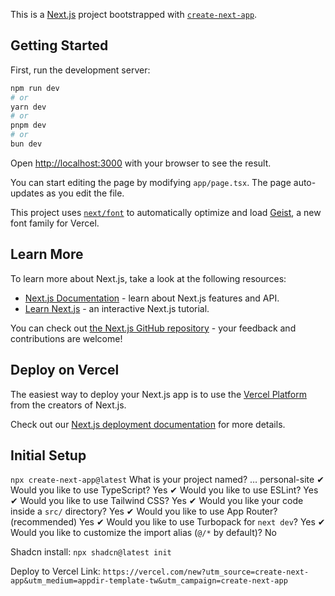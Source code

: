 This is a [Next.js](https://nextjs.org) project bootstrapped with [`create-next-app`](https://nextjs.org/docs/app/api-reference/cli/create-next-app).

## Getting Started

First, run the development server:

```bash
npm run dev
# or
yarn dev
# or
pnpm dev
# or
bun dev
```

Open [http://localhost:3000](http://localhost:3000) with your browser to see the result.

You can start editing the page by modifying `app/page.tsx`. The page auto-updates as you edit the file.

This project uses [`next/font`](https://nextjs.org/docs/app/building-your-application/optimizing/fonts) to automatically optimize and load [Geist](https://vercel.com/font), a new font family for Vercel.

## Learn More

To learn more about Next.js, take a look at the following resources:

- [Next.js Documentation](https://nextjs.org/docs) - learn about Next.js features and API.
- [Learn Next.js](https://nextjs.org/learn) - an interactive Next.js tutorial.

You can check out [the Next.js GitHub repository](https://github.com/vercel/next.js) - your feedback and contributions are welcome!

## Deploy on Vercel

The easiest way to deploy your Next.js app is to use the [Vercel Platform](https://vercel.com/new?utm_medium=default-template&filter=next.js&utm_source=create-next-app&utm_campaign=create-next-app-readme) from the creators of Next.js.

Check out our [Next.js deployment documentation](https://nextjs.org/docs/app/building-your-application/deploying) for more details.

## Initial Setup

`npx create-next-app@latest`
What is your project named? … personal-site
✔ Would you like to use TypeScript? Yes
✔ Would you like to use ESLint? Yes
✔ Would you like to use Tailwind CSS? Yes
✔ Would you like your code inside a `src/` directory? Yes
✔ Would you like to use App Router? (recommended) Yes
✔ Would you like to use Turbopack for `next dev`? Yes
✔ Would you like to customize the import alias (`@/*` by default)? No

Shadcn install: `npx shadcn@latest init`

Deploy to Vercel Link: `https://vercel.com/new?utm_source=create-next-app&utm_medium=appdir-template-tw&utm_campaign=create-next-app`
